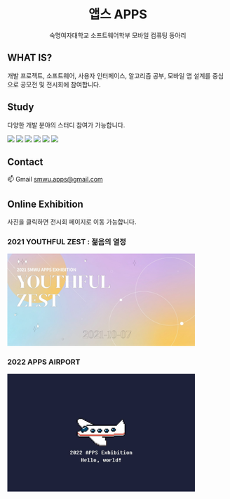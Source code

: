<div align="center">

# 앱스 APPS
숙명여자대학교 소프트웨어학부 모바일 컴퓨팅 동아리
</div>

## WHAT IS?
개발 프로젝트, 소프트웨어, 사용자 인터페이스, 알고리즘 공부, 모바일 앱 설계를 중심으로 공모전 및 전시회에 참여합니다.

## Study
다양한 개발 분야의 스터디 참여가 가능합니다.

<img src="https://img.shields.io/badge/react-61DAFB?style=for-the-badge&logo=react&logoColor=white" height="24"> <img 
src="https://img.shields.io/badge/ios-000000?style=for-the-badge&logo=apple&logoColor=white" height="24"> <img 
src="https://img.shields.io/badge/Android-3DDC84?style=for-the-badge&logo=android&logoColor=white" height="24"> <img 
src="https://img.shields.io/badge/Node.js-339933?style=for-the-badge&logo=node.js&logoColor=white" height="24"> <img 
src="https://img.shields.io/badge/spring-6DB33F?style=for-the-badge&logo=spring&logoColor=white" height="24"> <img 
src="https://img.shields.io/badge/unity-FFFFFF?style=for-the-badge&logo=unity&logoColor=black" height="24">

## Contact
📫 Gmail [smwu.apps@gmail.com](mailto:smwu.apps@gmail.com)

## Online Exhibition
사진을 클릭하면 전시회 페이지로 이동 가능합니다.

### 2021 YOUTHFUL ZEST : 젊음의 열정

<a href="https://sookmyung-apps.github.io/#/">
<img src = "https://github.com/APPS-sookmyung/.github/blob/main/img/2021.jpg?raw=true" width="85%">
</a>

### 2022 APPS AIRPORT

<a href="https://apps-exhibition-webpage.vercel.app/">
<img src = "https://github.com/APPS-sookmyung/.github/blob/main/img/2022.jpg?raw=true" width="85%">
</a>
